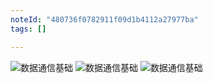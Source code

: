 ```yaml
---
noteId: "480736f0782911f09d1b4112a27977ba"
tags: []

---
```



![数据通信基础](../textbook/2/2-38.jpeg)
![数据通信基础](../textbook/2/2-39.jpeg)
![数据通信基础](../textbook/2/2-40.jpeg)
